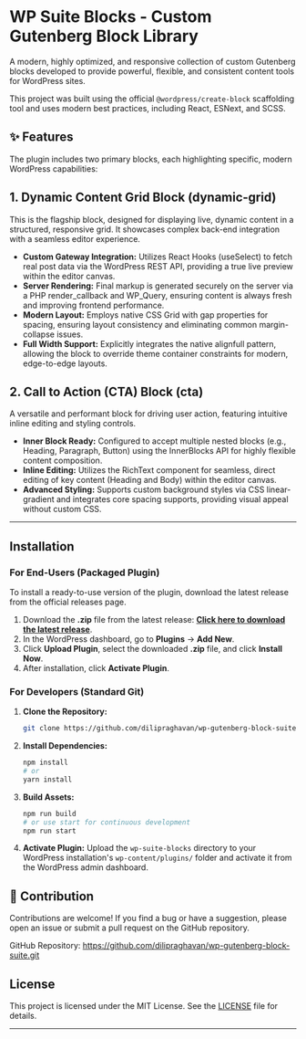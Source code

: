 # WP Suite Blocks - Custom Gutenberg Block Library

A modern, highly optimized, and responsive collection of custom Gutenberg blocks developed to provide powerful, flexible, and consistent content tools for WordPress sites.

This project was built using the official `@wordpress/create-block` scaffolding tool and uses modern best practices, including React, ESNext, and SCSS.

## ✨ Features

The plugin includes two primary blocks, each highlighting specific, modern WordPress capabilities:

## 1.  Dynamic Content Grid Block (dynamic-grid)

This is the flagship block, designed for displaying live, dynamic content in a structured, responsive grid. It showcases complex back-end integration with a seamless editor experience.

-   **Custom Gateway Integration:** Utilizes React Hooks (useSelect) to fetch real post data via the WordPress REST API, providing a true live preview within the editor canvas.
-   **Server Rendering:**  Final markup is generated securely on the server via a PHP render_callback and WP_Query, ensuring content is always fresh and improving frontend performance.    
-   **Modern Layout:** Employs native CSS Grid with gap properties for spacing, ensuring layout consistency and eliminating common margin-collapse issues.
-   **Full Width Support:** Explicitly integrates the native alignfull pattern, allowing the block to override theme container constraints for modern, edge-to-edge layouts.
  
## 2.  Call to Action (CTA) Block (cta)
   
A versatile and performant block for driving user action, featuring intuitive inline editing and styling controls. 

-   **Inner Block Ready:** Configured to accept multiple nested blocks (e.g., Heading, Paragraph, Button) using the InnerBlocks API for highly flexible content composition.
-   **Inline Editing:**  Utilizes the RichText component for seamless, direct editing of key content (Heading and Body) within the editor canvas.   
-   **Advanced Styling:** Supports custom background styles via CSS linear-gradient and integrates core spacing supports, providing visual appeal without custom CSS. 

---
 
## Installation

### For End-Users (Packaged Plugin)

To install a ready-to-use version of the plugin, download the latest release from the official releases page.

1.  Download the **.zip** file from the latest release: **[Click here to download the latest release](https://github.com/dilipraghavan/wp-gutenberg-block-suite/releases)**.
2.  In the WordPress dashboard, go to **Plugins** → **Add New**.
3.  Click **Upload Plugin**, select the downloaded **.zip** file, and click **Install Now**.
4.  After installation, click **Activate Plugin**.

### For Developers (Standard Git)

1.  **Clone the Repository:**
    ```bash
    git clone https://github.com/dilipraghavan/wp-gutenberg-block-suite.git wp-content/plugins/wp-suite-blocks
    ```
2.  **Install Dependencies:**
    ```bash
    npm install
    # or
    yarn install
    ```
3.  **Build Assets:**

    ```bash
    npm run build
    # or use start for continuous development
    npm run start
    ```
4.  **Activate Plugin:**
    Upload the `wp-suite-blocks` directory to your WordPress installation's `wp-content/plugins/` folder and activate it from the WordPress admin dashboard.

## 🤝 Contribution

Contributions are welcome! If you find a bug or have a suggestion, please open an issue or submit a pull request on the GitHub repository.

GitHub Repository: https://github.com/dilipraghavan/wp-gutenberg-block-suite.git

## License

This project is licensed under the MIT License. See the [LICENSE](https://github.com/dilipraghavan/wp-gutenberg-block-suite/blob/main/LICENSE) file for details.

---
